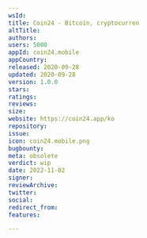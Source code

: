 ```yaml
---
wsId: 
title: Coin24 - Bitcoin, cryptocurren
altTitle: 
authors: 
users: 5000
appId: coin24.mobile
appCountry: 
released: 2020-09-28
updated: 2020-09-28
version: 1.0.0
stars: 
ratings: 
reviews: 
size: 
website: https://coin24.app/ko
repository: 
issue: 
icon: coin24.mobile.png
bugbounty: 
meta: obsolete
verdict: wip
date: 2022-11-02
signer: 
reviewArchive: 
twitter: 
social: 
redirect_from: 
features: 

---
```


